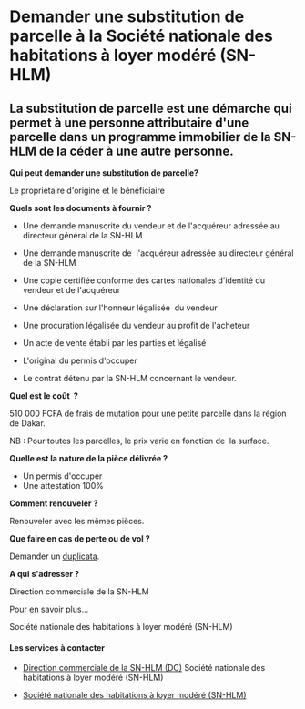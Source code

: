 # Demander une substitution de parcelle à la Société nationale des habitations à loyer modéré (SN-HLM)

La substitution de parcelle est une démarche qui permet à une personne attributaire d'une parcelle dans un programme immobilier de la SN-HLM de la céder à une autre personne.
------------------------------------------------------------------------------------------------------------------------------------------------------------------------------

**Qui peut demander une substitution de parcelle?**

Le propriétaire d'origine et le bénéficiaire

**Quels sont les documents à fournir ?**

*   Une demande manuscrite du vendeur et de l'acquéreur adressée au directeur général de la SN-HLM
*   Une demande manuscrite de  l'acquéreur adressée au directeur général de la SN-HLM

*   Une copie certifiée conforme des cartes nationales d'identité du vendeur et de l'acquéreur  
    

*   Une déclaration sur l'honneur légalisée  du vendeur  
    

*   Une procuration légalisée du vendeur au profit de l'acheteur  
    

*   Un acte de vente établi par les parties et légalisé  
    

*   L'original du permis d'occuper

*   Le contrat détenu par la SN-HLM concernant le vendeur.

**Quel est le coût  ?**

510 000 FCFA de frais de mutation pour une petite parcelle dans la région de Dakar.  

  

NB : Pour toutes les parcelles, le prix varie en fonction de  la surface.  

**Quelle est la nature de la pièce délivrée ?**  

*   Un permis d'occuper
*   Une attestation 100%

**Comment renouveler ?**

Renouveler avec les mêmes pièces.

**Que faire en cas de perte ou de vol ?**

Demander un [duplicata](../../../services/duplicata.md).  

**A qui s'adresser ?**  

Direction commerciale de la SN-HLM

Pour en savoir plus...

Société nationale des habitations à loyer modéré (SN-HLM)

#### Les services à contacter

*   [Direction commerciale de la SN-HLM (DC)](../../../services/direction-commerciale-de-la-sn-hlm-dc.md) Société nationale des habitations à loyer modéré (SN-HLM)  
    
*   [Société nationale des habitations à loyer modéré (SN-HLM)](../../../services/societe-nationale-des-habitations-a-loyer-modere-sn-hlm.md)